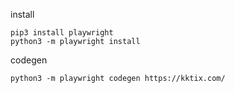 install
```
pip3 install playwright
python3 -m playwright install
```

codegen
```
python3 -m playwright codegen https://kktix.com/
```